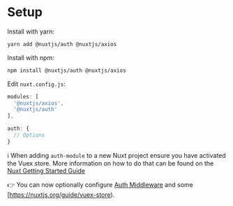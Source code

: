 # Setup

Install with yarn:

```bash
yarn add @nuxtjs/auth @nuxtjs/axios
```

Install with npm:

```bash
npm install @nuxtjs/auth @nuxtjs/axios
```

Edit `nuxt.config.js`:

```js
modules: [
  '@nuxtjs/axios',
  '@nuxtjs/auth'
],

auth: {
  // Options
}
```

ℹ️ When adding `auth-module` to a new Nuxt project ensure you have activated the Vuex store. More information on how to do that can be found on the [Nuxt Getting Started Guide](https://www.google.com)

👉 You can now optionally configure [Auth Middleware](middleware.md) and some [https://nuxtjs.org/guide/vuex-store).
